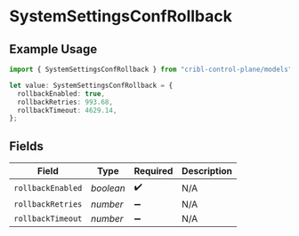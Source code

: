 # SystemSettingsConfRollback

## Example Usage

```typescript
import { SystemSettingsConfRollback } from "cribl-control-plane/models";

let value: SystemSettingsConfRollback = {
  rollbackEnabled: true,
  rollbackRetries: 993.68,
  rollbackTimeout: 4629.14,
};
```

## Fields

| Field              | Type               | Required           | Description        |
| ------------------ | ------------------ | ------------------ | ------------------ |
| `rollbackEnabled`  | *boolean*          | :heavy_check_mark: | N/A                |
| `rollbackRetries`  | *number*           | :heavy_minus_sign: | N/A                |
| `rollbackTimeout`  | *number*           | :heavy_minus_sign: | N/A                |